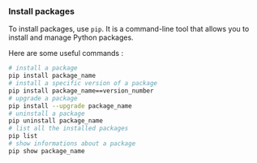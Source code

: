 
### Install packages

To install packages, use `pip`. It is a command-line tool that allows you to install and manage Python packages.

Here are some useful commands :

  ```bash
  # install a package
  pip install package_name
  # install a specific version of a package
  pip install package_name==version_number
  # upgrade a package
  pip install --upgrade package_name
  # uninstall a package
  pip uninstall package_name
  # list all the installed packages
  pip list
  # show informations about a package
  pip show package_name
  ```

